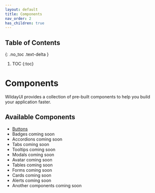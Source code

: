 ```yaml
---
layout: default
title: Components
nav_order: 2
has_children: true
---
```


## Table of Contents
{: .no_toc .text-delta }

1. TOC
{:toc}

# Components

WildayUI provides a collection of pre-built components to help you build your application faster.

## Available Components

- [Buttons](./button)
- Badges <span class="label label-yellow">coming soon</span>
- Accordions <span class="label label-yellow">coming soon</span>
- Tabs <span class="label label-yellow">coming soon</span>
- Tooltips <span class="label label-yellow">coming soon</span>
- Modals <span class="label label-yellow">coming soon</span>
- Avatar <span class="label label-yellow">coming soon</span>
- Tables <span class="label label-yellow">coming soon</span>
- Forms <span class="label label-yellow">coming soon</span>
- Cards <span class="label label-yellow">coming soon</span>
- Alerts <span class="label label-yellow">coming soon</span>
- Another components <span class="label label-yellow">coming soon</span>

